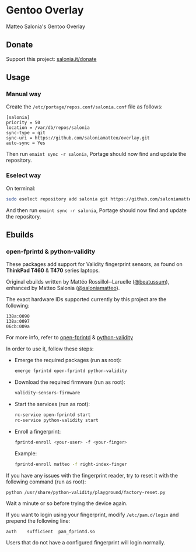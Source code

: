 # Gentoo Overlay

Matteo Salonia's Gentoo Overlay

## Donate
Support this project: [salonia.it/donate](https://salonia.it/donate)

## Usage

### Manual way

Create the `/etc/portage/repos.conf/salonia.conf` file as follows:

```
[salonia]
priority = 50
location = /var/db/repos/salonia
sync-type = git
sync-uri = https://github.com/saloniamatteo/overlay.git
auto-sync = Yes
```

Then run `emaint sync -r salonia`, Portage should now find and update the repository.

### Eselect way

On terminal:

```bash
sudo eselect repository add salonia git https://github.com/saloniamatteo/overlay.git
```

And then run `emaint sync -r salonia`, Portage should now find and update the repository.

## Ebuilds

### open-fprintd & python-validity
These packages add support for Validity fingerprint sensors,
as found on **ThinkPad T460** & **T470** series laptops.

Original ebuilds written by
Mattéo Rossillol‑‑Laruelle ([@beatussum](https://github.com/beatussum)),
enhanced by Matteo Salonia ([@saloniamatteo](https://github.com/saloniamatteo)).

The exact hardware IDs supported currently by this project are the following:

```
138a:0090
138a:0097
06cb:009a
```

For more info, refer to
[open-fprintd](https://github.com/uunicorn/open-fprintd)
& [python-validity](https://github.com/uunicorn/python-validity)

In order to use it, follow these steps:
- Emerge the required packages (run as root):

  ```bash
  emerge fprintd open-fprintd python-validity
  ```

- Download the required firmware (run as root):

  ```bash
  validity-sensors-firmware
  ```

- Start the services (run as root):

  ```bash
  rc-service open-fprintd start
  rc-service python-validity start
  ```

- Enroll a fingerprint:

  ```bash
  fprintd-enroll <your-user> -f <your-finger>
  ```

  Example:

  ```bash
  fprintd-enroll matteo -f right-index-finger
  ```

If you have any issues with the fingerprint reader,
try to reset it with the following command (run as root):

```bash
python /usr/share/python-validity/playground/factory-reset.py
```

Wait a minute or so before trying the device again.

If you want to login using your fingerprint,
modify `/etc/pam.d/login` and prepend the following line:

```pam
auth	sufficient	pam_fprintd.so
```

Users that do not have a configured fingerprint will login normally.
